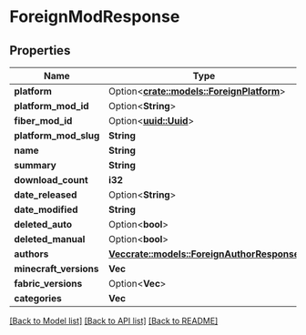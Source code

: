 # ForeignModResponse

## Properties

Name | Type | Description | Notes
------------ | ------------- | ------------- | -------------
**platform** | Option<[**crate::models::ForeignPlatform**](ForeignPlatform.md)> |  | [optional]
**platform_mod_id** | Option<**String**> |  | [optional]
**fiber_mod_id** | Option<[**uuid::Uuid**](uuid::Uuid.md)> |  | [optional]
**platform_mod_slug** | **String** |  | 
**name** | **String** |  | 
**summary** | **String** |  | 
**download_count** | **i32** |  | 
**date_released** | Option<**String**> |  | [optional]
**date_modified** | **String** |  | 
**deleted_auto** | Option<**bool**> |  | [optional]
**deleted_manual** | Option<**bool**> |  | [optional]
**authors** | [**Vec<crate::models::ForeignAuthorResponse>**](ForeignAuthorResponse.md) |  | 
**minecraft_versions** | **Vec<String>** |  | 
**fabric_versions** | Option<**Vec<String>**> |  | [optional]
**categories** | **Vec<String>** |  | 

[[Back to Model list]](../README.md#documentation-for-models) [[Back to API list]](../README.md#documentation-for-api-endpoints) [[Back to README]](../README.md)


